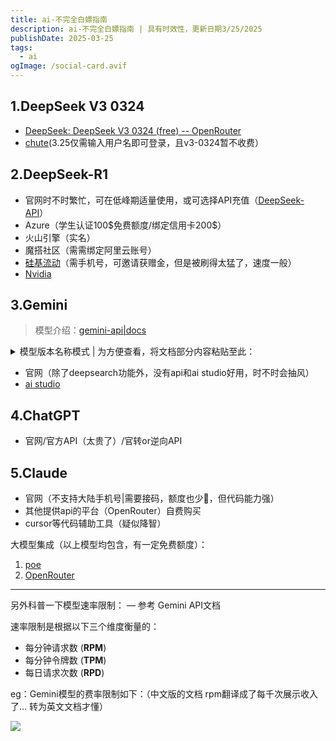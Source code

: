```yaml
---
title: ai-不完全白嫖指南
description: ai-不完全白嫖指南 | 具有时效性，更新日期3/25/2025
publishDate: 2025-03-25
tags:
  - ai
ogImage: /social-card.avif
---
```

## 1.DeepSeek V3 0324
- [DeepSeek: DeepSeek V3 0324 (free) -- OpenRouter](https://openrouter.ai/deepseek/deepseek-chat-v3-0324:free/api)
- [chute](https://chutes.ai/app/chute/154ad01c-a431-5744-83c8-651215124360)(3.25仅需输入用户名即可登录，且v3-0324暂不收费）

## 2.DeepSeek-R1
- 官网时不时繁忙，可在低峰期适量使用，或可选择API充值（[DeepSeek-API](https://platform.deepseek.com/top_up)）
- Azure（学生认证100\$免费额度/绑定信用卡200\$）
- 火山引擎（实名）
- 魔搭社区（需需绑定阿里云账号）
- [硅基流动](https://siliconflow.cn/zh-cn/)（需手机号，可邀请获赠金，但是被刷得太猛了，速度一般）
- [Nvidia](https://build.nvidia.com/deepseek-ai/deepseek-r1)

## 3.Gemini 

> 模型介绍：[gemini-api|docs](https://ai.google.dev/gemini-api/docs/models?hl=zh-cn)
<details>

<summary>模型版本名称模式 | 为方便查看，将文档部分内容粘贴至此：</summary>
Gemini 模型有*预览版*和*稳定版*两种版本。

- **最新**：指向指定生成和变体的尖端模型版本。底层模型会定期更新，并且可能是预览版。只有探索性测试应用和原型才应使用此别名。
            
  最新版本格式：`<model>-<generation>-<variation>-latest`。例如 `gemini-1.0-pro-latest`。
- **最新稳定版**：指向为指定的模型生成和变体发布的最新稳定版。
            
  最新的稳定版本：`<model>-<generation>-<variation>`。例如 `gemini-1.0-pro`。
  
- **稳定**：指向特定的稳定模型。稳定型模型通常不会发生变化。大多数正式版应用都应使用特定的稳定型模型。
            
  稳定版本模式：`<model>-<generation>-<variation>-<version>`。例如 `gemini-1.0-pro-001`。

- **实验性**：指向实验性模型（不适用于生产环境）。官方发布实验性模型是为了收集反馈、快速将最新动态交到开发者手中，并突出展示 Google 的创新步伐。

  实验版本格式：`<model>-<generation>-<variation>-<version>`。例如 `gemini-2.0-pro-exp-02-05`。

</details>
            
- 官网（除了deepsearch功能外，没有api和ai studio好用，时不时会抽风）
- [ai studio](https://aistudio.google.com/)

## 4.ChatGPT
- 官网/官方API（太贵了）/官转or逆向API

## 5.Claude
- 官网（不支持大陆手机号|需要接码，额度也少🥲，但代码能力强）
- 其他提供api的平台（OpenRouter）自费购买
- cursor等代码辅助工具（疑似降智）

大模型集成（以上模型均包含，有一定免费额度）：

1. [poe](https://poe.com/)
2. [OpenRouter](https://openrouter.ai/)

---

另外科普一下模型速率限制： — 参考 Gemini API文档

速率限制是根据以下三个维度衡量的：

- 每分钟请求数 (**RPM**)
- 每分钟令牌数 (**TPM**)
- 每日请求次数 (**RPD**)

eg：Gemini模型的费率限制如下：（中文版的文档 rpm翻译成了每千次展示收入了… 转为英文文档才懂）

![](https://raw.githubusercontent.com/Snnerney/image/refs/heads/main/image.png)
